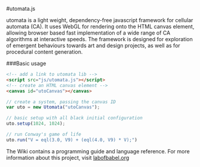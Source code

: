 
#utomata.js

utomata is a light weight, dependency-free javascript framework for cellular automata (CA). It uses WebGL for rendering onto the HTML canvas element, allowing browser based fast implementation of a wide range of CA algorithms at interactive speeds. The framework is designed for exploration of emergent behaviours towards art and design projects, as well as for procedural content generation.


###Basic usage

```html
<!-- add a link to utomata lib -->
<script src="js/utomata.js"></script>
<!-- create an HTML canvas element -->
<canvas id="utoCanvas"></canvas>
```

```javascript
// create a system, passing the canvas ID
var uto = new Utomata("utoCanvas");

// basic setup with all black initial configuration
uto.setup(1024, 1024);

// run Conway's game of life
uto.run("V = eql(3.0, V9) + (eql(4.0, V9) * V);")

```

The Wiki contains a programming guide and language reference.
For more information about this project, visit [labofbabel.org](http://labofbabel.org)
